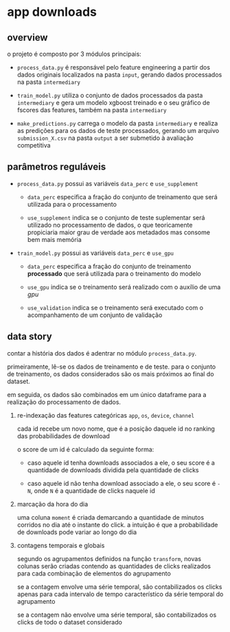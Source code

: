 # app downloads

## overview

o projeto é composto por 3 módulos principais:

* `process_data.py` é responsável pelo feature engineering a partir dos dados originais localizados na pasta `input`, gerando dados processados na pasta `intermediary`

* `train_model.py` utiliza o conjunto de dados processados da pasta `intermediary` e gera um modelo xgboost treinado e o seu gráfico de fscores das features, também na pasta `intermediary`

* `make_predictions.py` carrega o modelo da pasta `intermediary` e realiza as predições para os dados de teste processados, gerando um arquivo `submission_X.csv` na pasta `output` a ser submetido à avaliação competitiva

## parâmetros reguláveis

* `process_data.py` possui as variáveis `data_perc` e `use_supplement`

  * `data_perc` especifica a fração do conjunto de treinamento que será utilizada para o processamento

  * `use_supplement` indica se o conjunto de teste suplementar será utilizado no processamento de dados, o que teoricamente propiciaria maior grau de verdade aos metadados mas consome bem mais memória

* `train_model.py` possui as variáveis `data_perc` e `use_gpu`

  * `data_perc` especifica a fração do conjunto de treinamento **processado** que será utilizada para o treinamento do modelo

  * `use_gpu` indica se o treinamento será realizado com o auxílio de uma _gpu_

  * `use_validation` indica se o treinamento será executado com o acompanhamento de um conjunto de validação

## data story

contar a história dos dados é adentrar no módulo `process_data.py`.

primeiramente, lê-se os dados de treinamento e de teste. para o conjunto de treinamento, os dados considerados são os mais próximos ao final do dataset.

em seguida, os dados são combinados em um único dataframe para a realização do processamento de dados.

1.  re-indexação das features categóricas `app`, `os`, `device`, `channel`

    cada id recebe um novo nome, que é a posição daquele id no ranking das probabilidades de download

    o score de um id é calculado da seguinte forma:

    * caso aquele id tenha downloads associados a ele, o seu score é a quantidade de downloads dividida pela quantidade de clicks

    * caso aquele id não tenha download associado a ele, o seu score é `-N`, onde `N` é a quantidade de clicks naquele id

2.  marcação da hora do dia

    uma coluna `moment` é criada demarcando a quantidade de minutos corridos no dia até o instante do click. a intuição é que a probabilidade de downloads pode variar ao longo do dia

3.  contagens temporais e globais

    segundo os agrupamentos definidos na função `transform`, novas colunas serão criadas contendo as quantidades de clicks realizados para cada combinação de elementos do agrupamento

    se a contagem envolve uma série temporal, são contabilizados os clicks apenas para cada intervalo de tempo característico da série temporal do agrupamento

    se a contagem não envolve uma série temporal, são contabilizados os clicks de todo o dataset considerado

